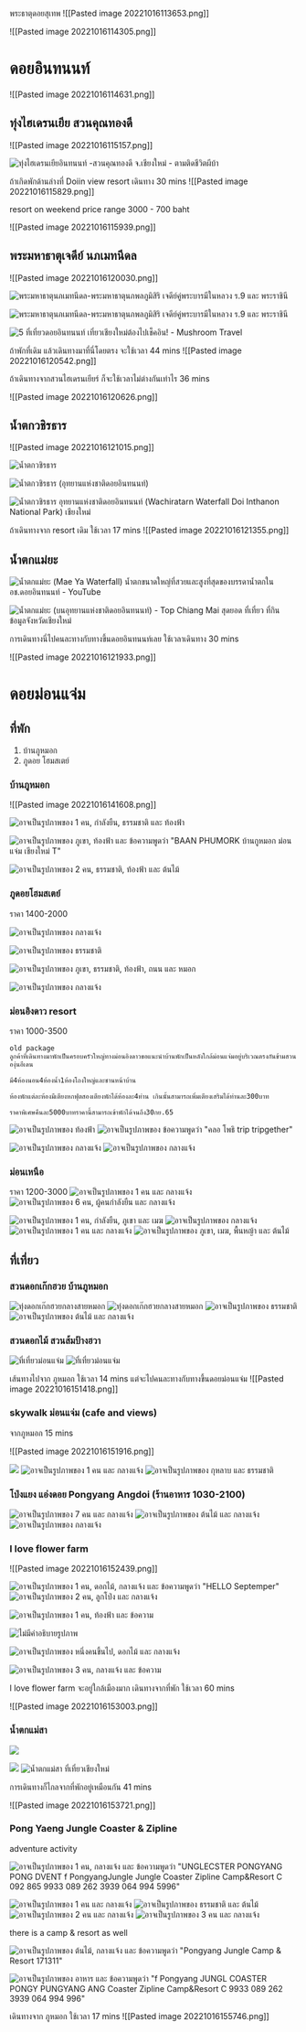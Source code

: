 พระธาตุดอยสุเทพ
![[Pasted image 20221016113653.png]]


![[Pasted image 20221016114305.png]]


# ดอยอินทนนท์ 

![[Pasted image 20221016114631.png]]

## ทุ่งไฮเดรนเยีย สวนคุณทองดี

![[Pasted image 20221016115157.png]]

![ทุ่งไฮเดรนเยียอินทนนท์ -สวนคุณทองดี จ.เชียงใหม่ - ตามติดชีวิตผีบ้า](https://tamtidcheevitpeebah.com/wp-content/uploads/2020/11/6-24-683x1024.jpg)


ถ้าเกิดพักด้านล่างที่ Doiin view resort
เดินทาง 30 mins
![[Pasted image 20221016115829.png]]

resort on weekend
price range 3000 - 700 baht

![[Pasted image 20221016115939.png]]

## พระมหาธาตุเจดีย์ นภเมทนีดล



![[Pasted image 20221016120030.png]]

![พระมหาธาตุนภเมทนีดล-พระมหาธาตุนภพลภูมิสิริ เจดีย์คู่พระบารมีในหลวง ร.9 และ พระราชินี](https://img.kapook.com/u/2016/pattra/patoct16/mt02.jpg)


![พระมหาธาตุนภเมทนีดล-พระมหาธาตุนภพลภูมิสิริ เจดีย์คู่พระบารมีในหลวง ร.9 และ พระราชินี](https://img.kapook.com/u/2016/pattra/patoct16/mt04.jpg)


![5 ที่เที่ยวดอยอินทนนท์ เที่ยวเชียงใหม่ต้องไปเช็คอิน! - Mushroom Travel](https://www.mushroomtravel.com/page/wp-content/uploads/2016/11/1-canva-1024x683.png)

ถ้าพักที่เดิม แล้วเดินทางมาที่นี่โดยตรง จะใช้เวลา 44 mins 
![[Pasted image 20221016120542.png]]


ถ้าเดินทางจากสวนไฮเดรนเยียร์
ก็จะใช้เวลาไม่ต่างกันเท่าไร 36 mins

![[Pasted image 20221016120626.png]]

## น้ำตกวชิรธาร

![[Pasted image 20221016121015.png]]

![น้ำตกวชิรธาร](https://tatapi.tourismthailand.org/tatfs/Image/CustomPOI/Picture/P03007112_1.jpeg)


![น้ำตกวชิรธาร (อุทยานแห่งชาติดอยอินทนนท์)](https://thailandtourismdirectory.go.th/assets/upload/2018/01/19/20180119514cb3aad53c8f128ce885a31bbf882c101645.jpg)

![น้ำตกวชิรธาร อุทยานแห่งชาติดอยอินทนนท์ (Wachiratarn Waterfall Doi Inthanon  National Park) เชียงใหม่](https://f.tpkcdn.com/images-480/854b7eec91f4422fbe36fe4a34f6af27.jpeg)

ถ้าเดินทางจาก resort เดิม
ใช้เวลา 17 mins
 ![[Pasted image 20221016121355.png]]

 ## น้ำตกแม่ยะ 

![น้ำตกแม่ยะ (Mae Ya Waterfall) น้ำตกขนาดใหญ่ที่สวยและสูงที่สุดของบรรดาน้ำตกใน  อช.ดอยอินทนนท์ - YouTube](https://i.ytimg.com/vi/7dVvVMT1EAU/maxresdefault.jpg)

![น้ำตกแม่ยะ (บนอุทยานแห่งชาติดอยอินทนนท์) - Top Chiang Mai สุดยอด ที่เที่ยว  ที่กิน ข้อมูลจังหวัดเชียงใหม่](https://www.topchiangmai.com/wp-content/uploads/2022/09/%E0%B8%99%E0%B9%89%E0%B8%B3%E0%B8%95%E0%B8%81%E0%B9%81%E0%B8%A1%E0%B9%88%E0%B8%A2%E0%B8%B04.jpg)

การเดินทางนี่ไปคนละทางกับทางขึ้นดอยอินทนนท์เลย
ใช้เวลาเดินทาง 30 mins

![[Pasted image 20221016121933.png]]


# ดอยม่อนแจ่ม

## ที่พัก 
1. บ้านภูหมอก
2. ภูดอย โฮมสเตย์

### บ้านภูหมอก
![[Pasted image 20221016141608.png]]


![อาจเป็นรูปภาพของ 1 คน, กำลังยืน, ธรรมชาติ และ ท้องฟ้า](https://scontent.fbkk17-1.fna.fbcdn.net/v/t39.30808-6/311843064_664247538403784_5614593700593937906_n.jpg?_nc_cat=111&ccb=1-7&_nc_sid=730e14&_nc_ohc=Qg48yUyqEvgAX-mWrns&_nc_ht=scontent.fbkk17-1.fna&oh=00_AT92hoqHFIWYU0kq82FMEZVqk4nqH_XPcuZNGRr6cGkCuw&oe=635084B7)


![อาจเป็นรูปภาพของ ภูเขา, ท้องฟ้า และ ข้อความพูดว่า "BAAN PHUMORK บ้านกูหมอก ม่อนแจ่ม เชียงใหม่ T"](https://scontent.fbkk17-1.fna.fbcdn.net/v/t39.30808-6/311779855_8439577866059984_2350827960946580639_n.jpg?_nc_cat=107&ccb=1-7&_nc_sid=8bfeb9&_nc_ohc=sfQ_tE_allwAX-nYfoQ&_nc_ht=scontent.fbkk17-1.fna&oh=00_AT9nE3Hus5E7Jd2DW66m7KxAbe40ZqsNiPzcH3ZXMSl76Q&oe=6350E831)

![อาจเป็นรูปภาพของ 2 คน, ธรรมชาติ, ท้องฟ้า และ ต้นไม้](https://scontent.fbkk17-1.fna.fbcdn.net/v/t39.30808-6/306784426_3289962401270174_8512733398748213875_n.jpg?_nc_cat=100&ccb=1-7&_nc_sid=8bfeb9&_nc_ohc=eSX8wh-9QLEAX_eq__w&_nc_ht=scontent.fbkk17-1.fna&oh=00_AT_Sgn7F9CRH0o9gc5fhQPFNW59n8YucVq1O83Vm85-GCQ&oe=634FB2F4)

### ภูดอยโฮมสเตย์

ราคา 1400-2000

![อาจเป็นรูปภาพของ กลางแจ้ง](https://scontent.fbkk17-1.fna.fbcdn.net/v/t39.30808-6/298224389_5602008363182296_2429385540422188943_n.jpg?_nc_cat=103&ccb=1-7&_nc_sid=8bfeb9&_nc_ohc=YQ13joe4ya0AX-2ja4r&tn=cd42FpsSxjzClWZW&_nc_ht=scontent.fbkk17-1.fna&oh=00_AT8nvYsHH3RhuzgS4b1PKYaeaTHTgcFhMCDman19LcF6Rw&oe=635163C1)

![อาจเป็นรูปภาพของ ธรรมชาติ](https://scontent.fbkk17-1.fna.fbcdn.net/v/t39.30808-6/297985751_5602008289848970_6324904874346097985_n.jpg?_nc_cat=110&ccb=1-7&_nc_sid=8bfeb9&_nc_ohc=NiOFeBmrVooAX_uh1VC&_nc_ht=scontent.fbkk17-1.fna&oh=00_AT_sp9YxK74fYN7B_XqDpKK67TOdnWSz6WfNpi2JAIu1gQ&oe=63502DE0)

![อาจเป็นรูปภาพของ ภูเขา, ธรรมชาติ, ท้องฟ้า, ถนน และ หมอก](https://scontent.fbkk17-1.fna.fbcdn.net/v/t39.30808-6/295062635_3249529221980159_3497760527316225019_n.jpg?_nc_cat=102&ccb=1-7&_nc_sid=8bfeb9&_nc_ohc=KugHm_I9PgAAX9WfPhX&_nc_oc=AQn4yyFzuJ4QAHl-AQDSSDCr-FNQpdZCF6kTylCBEub6-q29qCrLSZNedOtqV_CCaWk&_nc_ht=scontent.fbkk17-1.fna&oh=00_AT-xBQEgZCTz9tUa8IIJegl9LTkzEso22V-2iQbJ4j-tPg&oe=63503EAC)

![อาจเป็นรูปภาพของ กลางแจ้ง](https://scontent.fbkk17-1.fna.fbcdn.net/v/t39.30808-6/294914884_3249529141980167_9055996413372187903_n.jpg?_nc_cat=111&ccb=1-7&_nc_sid=8bfeb9&_nc_ohc=MJkiISJAYNgAX-QsbUr&_nc_ht=scontent.fbkk17-1.fna&oh=00_AT_yWyiAkuBsqh1DSnX4tF5kk7HQxj5tnQ6cOYPMCYITjQ&oe=6350A639)

### ม่อนอิงดาว resort

ราคา 1000-3500

```
old package
ลูกค้าที่เดินทางมาพักเป็นครอบครัวใหญ่ทางม่อนอิงดาวขอแนะนำบ้านพักเป็นหลังใกล้ม่อนแจ่มอยู่บริเวณตรงกันข้ามสวนองุ่นอีเดน

มี4ห้องนอน4ห้องน้ำ1ห้องโถงใหญ่และชานหน้าบ้าน

ห้องพักแต่ละห้องมีเตียงหกฟุตสองเตียงพักได้ห้องละ4ท่าน เกินนั้นสามารถเพิ่มเตียงเสริมได้ท่านละ300บาท

ราคาพิเศษคืนละ5000บาทราคานี้สามารถเข้าพักได้จนถึง30กย.65
```

![อาจเป็นรูปภาพของ ท้องฟ้า](https://scontent.fbkk17-1.fna.fbcdn.net/v/t39.30808-6/274502953_4990149477707778_8902813469490975139_n.jpg?_nc_cat=110&ccb=1-7&_nc_sid=8bfeb9&_nc_ohc=hbt1f_e2okoAX9wKcbB&_nc_ht=scontent.fbkk17-1.fna&oh=00_AT_KCFoKdMflAlkyLqt3NrD-_G4UzvyffCx6TQjFeAdjbg&oe=6350B1DB)
![อาจเป็นรูปภาพของ ข้อความพูดว่า "คลอ โพธิ trip tripgether"](https://scontent.fbkk17-1.fna.fbcdn.net/v/t39.30808-6/274492233_4990149491041110_1308064322049840584_n.jpg?_nc_cat=108&ccb=1-7&_nc_sid=8bfeb9&_nc_ohc=e_q-nn1AdTUAX_2RyKG&_nc_ht=scontent.fbkk17-1.fna&oh=00_AT82MgC6nrMTcv0KnpPOr6q3XL4QRzP0-j8b6g1kzLBW2A&oe=63501DB3)

![อาจเป็นรูปภาพของ กลางแจ้ง](https://scontent.fbkk17-1.fna.fbcdn.net/v/t39.30808-6/307004162_5561439543912099_942034527821431845_n.jpg?stp=cp6_dst-jpg&_nc_cat=107&ccb=1-7&_nc_sid=8bfeb9&_nc_ohc=X0a2Hbp1Hx4AX-xxTJR&tn=cd42FpsSxjzClWZW&_nc_ht=scontent.fbkk17-1.fna&oh=00_AT8H3Jk94t7Su6pnaI7zGEv-JzEVNsVAtMyhT90oV15fmw&oe=63512F52)
![อาจเป็นรูปภาพของ กลางแจ้ง](https://scontent.fbkk17-1.fna.fbcdn.net/v/t39.30808-6/299330436_5469611409761580_4713662419543052146_n.jpg?stp=cp6_dst-jpg&_nc_cat=101&ccb=1-7&_nc_sid=8bfeb9&_nc_ohc=N2bIod1pA9kAX8FKJ2G&_nc_oc=AQmeItN8f6N_a3fJ7UrpRbPfz-3Ef89NQEitx0kp9PVISxXfB1yKrx4znSB2SIAq-oQ&_nc_ht=scontent.fbkk17-1.fna&oh=00_AT93vzpF3_wdQ4lLzMuMoT3Jrc7d9RZ_SXt9mPPBSFFt5w&oe=63517806)

### ม่อนเหนือ
ราคา 1200-3000
![อาจเป็นรูปภาพของ 1 คน และ กลางแจ้ง](https://scontent.fbkk17-1.fna.fbcdn.net/v/t39.30808-6/311863888_10159092526833325_439351779866794820_n.jpg?_nc_cat=104&ccb=1-7&_nc_sid=8bfeb9&_nc_ohc=ewif_FkULi0AX-eeJaY&_nc_ht=scontent.fbkk17-1.fna&oh=00_AT9Uq1VkTQjUSl5Y0qEHRnAMcbQu8U3cjmOgtUUCPiwdNg&oe=634FF463)
![อาจเป็นรูปภาพของ 6 คน, ผู้คนกำลังยืน และ กลางแจ้ง](https://scontent.fbkk17-1.fna.fbcdn.net/v/t39.30808-6/311788131_5929654510391459_7584186498042060759_n.jpg?_nc_cat=100&ccb=1-7&_nc_sid=8bfeb9&_nc_ohc=ELn76xFbsT4AX9KZUzk&_nc_ht=scontent.fbkk17-1.fna&oh=00_AT83iA8Ex75W-f4yH0-B3JEngV7TnqpDcPMgOSUGgvP5og&oe=6351B11F)

![อาจเป็นรูปภาพของ 1 คน, กำลังยืน, ภูเขา และ เมฆ](https://scontent.fbkk17-1.fna.fbcdn.net/v/t39.30808-6/311769452_2509799705828499_8168742208777699476_n.jpg?stp=cp6_dst-jpg&_nc_cat=111&ccb=1-7&_nc_sid=0debeb&_nc_ohc=__PqISD1RIMAX8mEX51&tn=cd42FpsSxjzClWZW&_nc_ht=scontent.fbkk17-1.fna&oh=00_AT8WB7Bnfy4UvB6TW9J-WaJeFzqEB_4YlizodgdcQ9Z78Q&oe=6350FE3C)
![อาจเป็นรูปภาพของ กลางแจ้ง](https://scontent.fbkk17-1.fna.fbcdn.net/v/t39.30808-6/310002521_2205243116307372_6793185398274418752_n.jpg?_nc_cat=100&ccb=1-7&_nc_sid=8bfeb9&_nc_ohc=KNHzeRfP54oAX8E6qGO&_nc_ht=scontent.fbkk17-1.fna&oh=00_AT9bmOKs0_5Q5CoDMy0l-MViuyhG8yzu7_IJQs55rF78WQ&oe=63518F7D)
![อาจเป็นรูปภาพของ 1 คน และ กลางแจ้ง](https://scontent.fbkk17-1.fna.fbcdn.net/v/t39.30808-6/306142100_792616275111754_1495106311092939773_n.jpg?_nc_cat=106&ccb=1-7&_nc_sid=8bfeb9&_nc_ohc=cYmo1XEPuUkAX95_lhO&_nc_ht=scontent.fbkk17-1.fna&oh=00_AT9L9qVlgwrQVRt4C47yznDTrNmsSGnVMUvUnrKV0e3-wA&oe=63505C59)
![อาจเป็นรูปภาพของ ภูเขา, เมฆ, พื้นหญ้า และ ต้นไม้](https://scontent.fbkk17-1.fna.fbcdn.net/v/t39.30808-6/305575250_5674925672570596_4134236924681008581_n.jpg?stp=cp6_dst-jpg&_nc_cat=106&ccb=1-7&_nc_sid=0debeb&_nc_ohc=KMGDa17ey3YAX-AkMWo&_nc_ht=scontent.fbkk17-1.fna&oh=00_AT_iXtoSHya_WUYARiu_XMpAlmJGPJs4dlGpEvjvqDDo8A&oe=6350883E)





## ที่เที่ยว

### สวนดอกเก๊กฮวย บ้านภูหมอก

![](https://www.paiduaykan.com/travel/wp-content/uploads/2021/11/5-IMG_6296.jpg "ทุ่งดอกเก๊กฮวยกลางสายหมอก")
![](https://www.paiduaykan.com/travel/wp-content/uploads/2021/11/7-IMG_6304.jpg "ทุ่งดอกเก๊กฮวยกลางสายหมอก")
![อาจเป็นรูปภาพของ ธรรมชาติ](https://scontent.fbkk17-1.fna.fbcdn.net/v/t39.30808-6/304926065_2180061025492248_6842143179959587418_n.jpg?_nc_cat=100&ccb=1-7&_nc_sid=8bfeb9&_nc_ohc=4NLrt2gxr0sAX9fknKW&_nc_ht=scontent.fbkk17-1.fna&oh=00_AT-_D32qtaRv4QErcoBDsu7EFF5S5o7Kam-GmiGo4b9wUg&oe=63504F2B)
![อาจเป็นรูปภาพของ ต้นไม้ และ กลางแจ้ง](https://scontent.fbkk17-1.fna.fbcdn.net/v/t39.30808-6/305072757_2180061318825552_5016145159622170429_n.jpg?_nc_cat=106&ccb=1-7&_nc_sid=8bfeb9&_nc_ohc=9ikgFsy6tQcAX9E4tg-&_nc_ht=scontent.fbkk17-1.fna&oh=00_AT_StA-40zn9erFyXYQGv2GPh1EJErIrh3zNHIG9im4P5Q&oe=634FFAA2)


### สวนดอกไม้ สวนส้มป้างฮวา

![ที่เที่ยวม่อนแจ่ม](https://roijang.com/wp-content/uploads/2022/08/%E0%B9%80%E0%B8%9E%E0%B8%88%E0%B8%A3%E0%B8%A7%E0%B8%A1-74.png)
![ที่เที่ยวม่อนแจ่ม](https://roijang.com/wp-content/uploads/2022/08/%E0%B9%80%E0%B8%9E%E0%B8%88%E0%B8%A3%E0%B8%A7%E0%B8%A1-76.png)

เส้นทางไปจาก ภูหมอก
ใช้เวลา 14 mins
แต่จะไปคนละทางกับทางขึ้นดอยม่อนแจ่ม
![[Pasted image 20221016151418.png]]



### skywalk ม่อนแจ่ม (cafe and views)

จากภูหมอก
15 mins

![[Pasted image 20221016151916.png]]

![](https://scontent.fbkk17-1.fna.fbcdn.net/v/t39.30808-6/306775308_572382868016889_668268717780140087_n.jpg?stp=dst-jpg_p720x720&_nc_cat=109&ccb=1-7&_nc_sid=8bfeb9&_nc_ohc=stJbMHl7HhsAX91UK3h&tn=cd42FpsSxjzClWZW&_nc_ht=scontent.fbkk17-1.fna&oh=00_AT9zB8QRR9FyBd130YebpdC25zE_nuDgXO-PAS8zHDKvPQ&oe=634FE53F)
![อาจเป็นรูปภาพของ 1 คน และ กลางแจ้ง](https://scontent.fbkk17-1.fna.fbcdn.net/v/t39.30808-6/294037386_942887530445249_8936905138179085190_n.jpg?_nc_cat=102&ccb=1-7&_nc_sid=8bfeb9&_nc_ohc=YqnI5xSmRYwAX872hSs&_nc_ht=scontent.fbkk17-1.fna&oh=00_AT9pvu8-1SJnATlYu4vtdRGVG313lTEOpByxXu494bCPIg&oe=63516C36)
![อาจเป็นรูปภาพของ กุหลาบ และ ธรรมชาติ](https://scontent.fbkk17-1.fna.fbcdn.net/v/t39.30808-6/279910723_893019418765394_376968972922800833_n.jpg?_nc_cat=108&ccb=1-7&_nc_sid=8bfeb9&_nc_ohc=wfeyIMJT2zkAX9iKkBQ&_nc_ht=scontent.fbkk17-1.fna&oh=00_AT-JNRxzz3fnZzX-XlZ9sJJz86VKf6V8lPmw8UapioO9QA&oe=6350EC8A)

### โป่งแยง แอ่งดอย Pongyang Angdoi (ร้านอาหาร 1030-2100)
 ![อาจเป็นรูปภาพของ 7 คน และ กลางแจ้ง](https://scontent.fbkk17-1.fna.fbcdn.net/v/t39.30808-6/311042866_5600527713362917_2438089274434429255_n.jpg?_nc_cat=110&ccb=1-7&_nc_sid=730e14&_nc_ohc=kpDD-RRiLxQAX-yb_9X&tn=cd42FpsSxjzClWZW&_nc_ht=scontent.fbkk17-1.fna&oh=00_AT8f_Uc7ToHrMw2MZzYPRBU9nX72aHEo07HwESYtBcBJPg&oe=63514473)
![อาจเป็นรูปภาพของ ต้นไม้ และ กลางแจ้ง](https://scontent.fbkk17-1.fna.fbcdn.net/v/t39.30808-6/297959238_5426724317409925_7616879827055909088_n.jpg?_nc_cat=111&ccb=1-7&_nc_sid=730e14&_nc_ohc=jwHzGT9aGbYAX8hr3Vb&_nc_ht=scontent.fbkk17-1.fna&oh=00_AT_F4jY7kHlO7Qkf61cX_WbDqeHms8G9aD1wmewKG0sAyg&oe=63508571)
![อาจเป็นรูปภาพของ กลางแจ้ง](https://scontent.fbkk17-1.fna.fbcdn.net/v/t39.30808-6/308967980_5567553686660320_1743832067779673663_n.jpg?_nc_cat=102&ccb=1-7&_nc_sid=730e14&_nc_ohc=NEAt6CUFTxwAX_lS5GU&_nc_ht=scontent.fbkk17-1.fna&oh=00_AT-JdJck4PwBgxbmoEd-nFpHxHDC5TgaY6mKQuRnvdbtMg&oe=635154DF)

### I love flower farm

![[Pasted image 20221016152439.png]]

![อาจเป็นรูปภาพของ 1 คน, ดอกไม้, กลางแจ้ง และ ข้อความพูดว่า "HELLO Septemper"](https://scontent.fbkk17-1.fna.fbcdn.net/v/t39.30808-6/304859106_2304617329693387_2236329636764214509_n.jpg?_nc_cat=107&ccb=1-7&_nc_sid=8bfeb9&_nc_ohc=0FgTi8dnQFgAX8obuE3&_nc_ht=scontent.fbkk17-1.fna&oh=00_AT97xVHqLVcwHMK6Z5QlSBmm99ZTLWpAgyJDsWkJtr9XkQ&oe=635125AB)
![อาจเป็นรูปภาพของ 2 คน, ลูกโป่ง และ กลางแจ้ง](https://scontent.fbkk17-1.fna.fbcdn.net/v/t39.30808-6/301762556_2301784269976693_178431232694859949_n.jpg?stp=cp6_dst-jpg&_nc_cat=101&ccb=1-7&_nc_sid=8bfeb9&_nc_ohc=POIvb400DqwAX8DcUiv&_nc_oc=AQk3DfRbOLSltWcMSKwI5AWTj2xYr5mqPR_JrsZcuBH_D3Tc4eYarshlR3M5-3MnNZU&_nc_ht=scontent.fbkk17-1.fna&oh=00_AT8HvZsB_Na3k1BLsIRO6l5NHWFJeTlU3Ay-QqnBNcW0nQ&oe=6351645E)

![อาจเป็นรูปภาพของ 1 คน, ท้องฟ้า และ ข้อความ](https://scontent.fbkk17-1.fna.fbcdn.net/v/t39.30808-6/301800149_2301818979973222_2331096183705296674_n.jpg?_nc_cat=106&ccb=1-7&_nc_sid=dbeb18&_nc_ohc=djFm2UreqEsAX_yUKng&_nc_ht=scontent.fbkk17-1.fna&oh=00_AT9aNuhM3LUmy17yTrMxUOU8KtHLduX6Yu_jsJoYp-xCaw&oe=635162CB)

![ไม่มีคำอธิบายรูปภาพ](https://scontent.fbkk17-1.fna.fbcdn.net/v/t1.6435-9/116154248_3417537768277189_2363615841133355306_n.jpg?_nc_cat=101&ccb=1-7&_nc_sid=730e14&_nc_ohc=miYzPb_NBXQAX_dhIod&_nc_ht=scontent.fbkk17-1.fna&oh=00_AT_tRTzLdH731YRb4Zg9YoiDtwQ4mCyoi0xfvDjOog3wAw&oe=63706C2D)

![อาจเป็นรูปภาพของ หนึ่งคนขึ้นไป, ดอกไม้ และ กลางแจ้ง](https://scontent.fbkk17-1.fna.fbcdn.net/v/t39.30808-6/275737173_503731304451345_6110740668173639485_n.jpg?stp=dst-jpg_s1080x2048&_nc_cat=108&ccb=1-7&_nc_sid=730e14&_nc_ohc=XHDanIYRqfQAX8LApDR&_nc_ht=scontent.fbkk17-1.fna&oh=00_AT-Wc9RKrkUDiNk9nONlKFU7WCQ2F57GKpStArPzvRKS2w&oe=63518975)

![อาจเป็นรูปภาพของ 3 คน, กลางแจ้ง และ ข้อความ](https://scontent.fbkk17-1.fna.fbcdn.net/v/t39.30808-6/275756733_503731067784702_4402647547432713905_n.jpg?_nc_cat=110&ccb=1-7&_nc_sid=730e14&_nc_ohc=HIwGVt6i0m0AX_XEWWb&tn=cd42FpsSxjzClWZW&_nc_ht=scontent.fbkk17-1.fna&oh=00_AT9W-48Zt_ia2jsSb_OMSlgmUBNK4XmJvShch52Jtp47Ng&oe=63503DE1)

I love flower farm จะอยู่ใกล้เมืองมาก
เดินทางจากที่พัก ใช้เวลา 60 mins

![[Pasted image 20221016153003.png]]



### น้ำตกแม่สา
![](https://roijang.com/wp-content/uploads/2022/09/shutterstock_164176298-1.jpg)

![](https://roijang.com/wp-content/uploads/2022/09/shutterstock_1686372418-1.jpg)
![น้ำตกแม่สา ที่เที่ยวเชียงใหม่](https://cms.dmpcdn.com/travel/2021/11/29/5641a460-50e8-11ec-926d-0f56bcae10b8_webp_original.jpg)

การเดินทางก็ไกลจากที่พักอยู่เหมือนกัน
41 mins

![[Pasted image 20221016153721.png]]


### Pong Yaeng Jungle Coaster & Zipline

adventure activity

![อาจเป็นรูปภาพของ 1 คน, กลางแจ้ง และ ข้อความพูดว่า "UNGLECSTER PONGYANG PONG DVENT f PongyangJungle Jungle Coaster Zipline Camp&Resort C 092 865 9933 089 262 3939 064 994 5996"](https://scontent.fbkk17-1.fna.fbcdn.net/v/t39.30808-6/309188707_2179198212262066_4052308822995517860_n.jpg?_nc_cat=104&ccb=1-7&_nc_sid=730e14&_nc_ohc=_0gHfLpME7oAX9QFsBW&_nc_ht=scontent.fbkk17-1.fna&oh=00_AT8Jx04XrlMvDgqdpTy14XQEBZZUBepmz-XsvHiHKFIu-w&oe=63511934)

![อาจเป็นรูปภาพของ 1 คน และ กลางแจ้ง](https://scontent.fbkk17-1.fna.fbcdn.net/v/t39.30808-6/308383740_2174421216073099_8447265433100728240_n.jpg?_nc_cat=101&ccb=1-7&_nc_sid=730e14&_nc_ohc=8_3IQmWrEkwAX-AKEtO&_nc_ht=scontent.fbkk17-1.fna&oh=00_AT8SsL73lQ7YzpSF20iJ40-JjTBVVUM82n_MTRc2W5gGbg&oe=635101CF)
![อาจเป็นรูปภาพของ ธรรมชาติ และ ต้นไม้](https://scontent.fbkk17-1.fna.fbcdn.net/v/t39.30808-6/308050304_2174421346073086_1050429731834127539_n.jpg?_nc_cat=103&ccb=1-7&_nc_sid=730e14&_nc_ohc=wnkcRVhZxd0AX9poeYN&_nc_ht=scontent.fbkk17-1.fna&oh=00_AT-N6y8PZs_QqsRnNAM8gHuP9158HuVicPTf2euSueOwcw&oe=63513E1F)
![อาจเป็นรูปภาพของ 2 คน และ กลางแจ้ง](https://scontent.fbkk17-1.fna.fbcdn.net/v/t39.30808-6/302348804_2154817038033517_1715262814825733283_n.jpg?_nc_cat=101&ccb=1-7&_nc_sid=730e14&_nc_ohc=Pg2WsFidCaYAX_LfZJo&_nc_ht=scontent.fbkk17-1.fna&oh=00_AT92zQCxcG_AdapYxh1vqwwaFPKBjogAR_yAJ08Hcnnqiw&oe=635057AC)
![อาจเป็นรูปภาพของ 3 คน และ กลางแจ้ง](https://scontent.fbkk17-1.fna.fbcdn.net/v/t39.30808-6/302183350_2154817088033512_8070471736111281552_n.jpg?_nc_cat=104&ccb=1-7&_nc_sid=730e14&_nc_ohc=4XoXlLb0gEUAX_P3rpr&tn=cd42FpsSxjzClWZW&_nc_ht=scontent.fbkk17-1.fna&oh=00_AT9TPwIK99pBpJqJkwTNG49tuvjwfVOp1O9ia8rLHYmQlA&oe=6350381A)


there is a camp & resort as well

![อาจเป็นรูปภาพของ ต้นไม้, กลางแจ้ง และ ข้อความพูดว่า "Pongyang Jungle Camp & Resort 171311"](https://scontent.fbkk17-1.fna.fbcdn.net/v/t39.30808-6/302321917_2154817488033472_6655197106696125443_n.jpg?_nc_cat=101&ccb=1-7&_nc_sid=730e14&_nc_ohc=BieC65uWrfEAX877Cx8&_nc_ht=scontent.fbkk17-1.fna&oh=00_AT_3-hCJNj2Y4qCn-mhE0fwAz2WW8yn75VZv4sjTx0zGdw&oe=6350C570)

![อาจเป็นรูปภาพของ อาหาร และ ข้อความพูดว่า "f Pongyang JUNGL COASTER PONGY PUNGYANG ANG Coaster Zipline Camp&Resort C 9933 089 262 3939 064 994 996"](https://scontent.fbkk17-1.fna.fbcdn.net/v/t39.30808-6/309354280_2179198172262070_8776335733959802983_n.jpg?_nc_cat=111&ccb=1-7&_nc_sid=730e14&_nc_ohc=_KpKaiew7mkAX8tcT3k&_nc_ht=scontent.fbkk17-1.fna&oh=00_AT8oJUpwvL6lqQtpNVPuvmYPWhUwI3WZCE0KNZ3calqzmw&oe=6350800C)


เดินทางจาก ภูหมอก ใช้เวลา 17 mins
![[Pasted image 20221016155746.png]]































